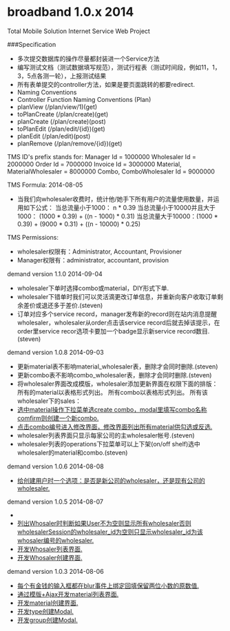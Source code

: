 broadband 1.0.x 2014
=========

Total Mobile Solution Internet Service Web Project

###Specification

* 多次提交数据库的操作尽量都封装进一个Service方法
* 编写测试文档（测试数据填写规范），测试行程表（测试时间段，例如11，1，3，5点各测一轮），上报测试结果
* 所有表单提交的controller方法，如果是要页面跳转的都要redirect.
* Naming Conventions
 * Controller Function Naming Conventions (Plan)
 * planView (/plan/view/1)(get)
 * toPlanCreate (/plan/create)(get)
 * planCreate (/plan/create)(post)
 * toPlanEdit (/plan/edit/{id})(get)
 * planEdit (/plan/edit)(post)
 * planRemove (/plan/remove/{id})(get)

TMS ID's prefix stands for:
Manager Id                      =     1000000
Wholesaler Id                   =     2000000
Order Id                        =     7000000
Invoice Id                      =     3000000
Material, MaterialWholesaler    =     8000000
Combo, ComboWholesaler Id       =     9000000

TMS Formula: 2014-08-05
* 当我们向wholesaler收费时，统计他/她手下所有用户的流量使用数量，并运用如下公式：
    当总流量小于1000： n * 0.39
    当总流量小于10000并且大于1000： (1000 * 0.39) + ((n - 1000) * 0.31)
    当总流量大于10000：(1000 * 0.39) + (9000 * 0.31) + ((n - 10000) * 0.25)

TMS Permissions:
* wholesaler权限有：Administrator, Accountant, Provisioner
* Manager权限有：administrator, accountant, provision


demand version 1.1.0 2014-09-04

* wholesaler下单时选择combo或material，DIY形式下单.
* wholesaler下错单时我们可以灵活滴更改订单信息，并重新向客户收取订单剩余差价或退还多于差价.(steven)
* 订单对应多个service record，manager发布新的record则在站内消息提醒wholesaler，wholesaler从order点击该service record后就去掉该提示，在order里service recor选项卡要加一个badge显示新service record数目.(steven)


demand version 1.0.8 2014-09-03

* 更新material表不影响material_wholesaler表，删除才会同时删除.(steven)
* 更新combo表不影响combo_wholesaler表，删除才会同时删除.(steven)
* 将wholesaler界面改成模版，wholesaler添加更新界面在权限下面的排版：
    所有的material以表格形式列出。
    所有combo以表格形式列出。
    所有该wholesaler下的sales：
* [选中material操作下拉菜单选create combo，modal里填写combo名称comfirm则创建一个新combo.](steven)
* [点击combo编号进入修改界面，修改界面列出所有material供勾选或反选.](steven)
* wholesaler列表界面只显示每家公司的主wholesaler帐号.(steven)
* wholesaler列表的operations下拉菜单可以上下架(on/off shelf)选中wholesaler的material和combo.(steven)


demand version 1.0.6 2014-08-08

* [给创建用户时一个选项：是否是新公司的wholesaler，还是现有公司的wholesaler.](steven)

demand version 1.0.5 2014-08-07

* 
* [列出Whosaler时判断如果User不为空则显示所有wholesaler否则wholesalerSession的wholesaler_id为空则只显示wholesaler_id为该whosaler编号的wholesaler.](steven)
* [开发Whosaler列表界面.](steven)
* [开发Whosaler创建界面.](steven)

demand version 1.0.3 2014-08-06

* [每个有金钱的输入框都在blur事件上绑定回填保留两位小数的原数值.](steven)
* [通过模版+Ajax开发material列表界面.](steven)
* [开发material创建界面.](steven)
* [开发type创建Modal.](steven)
* [开发group创建Modal.](steven)
 